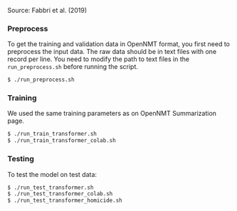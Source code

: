 Source: Fabbri et al. (2019)

### Preprocess
To get the training and validation data in OpenNMT format, you first need to preprocess the input data. The raw data should be in text files with one record per line. You need to modify the path to text files in the `run_preprocess.sh` before running the script.
```sh
$ ./run_preprocess.sh
```

### Training
We used the same training parameters as on OpenNMT Summarization page. 
```sh
$ ./run_train_transformer.sh
$ ./run_train_transformer_colab.sh
```

### Testing
To test the model on test data:
```sh
$ ./run_test_transformer.sh
$ ./run_test_transformer_colab.sh
$ ./run_test_transformer_homicide.sh
```
